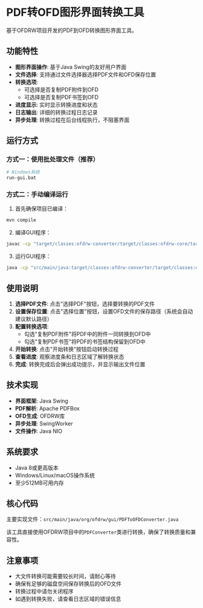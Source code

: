 # PDF转OFD图形界面转换工具

基于OFDRW项目开发的PDF到OFD转换图形界面工具。

## 功能特性

- **图形界面操作**: 基于Java Swing的友好用户界面
- **文件选择**: 支持通过文件选择器选择PDF文件和OFD保存位置
- **转换选项**:
  - 可选择是否复制PDF附件到OFD
  - 可选择是否复制PDF书签到OFD
- **进度显示**: 实时显示转换进度和状态
- **日志输出**: 详细的转换过程日志记录
- **异步处理**: 转换过程在后台线程执行，不阻塞界面

## 运行方式

### 方式一：使用批处理文件（推荐）

```bash
# Windows系统
run-gui.bat
```

### 方式二：手动编译运行

1. 首先确保项目已编译：
```bash
mvn compile
```

2. 编译GUI程序：
```bash
javac -cp "target/classes:ofdrw-converter/target/classes:ofdrw-core/target/classes:ofdrw-layout/target/classes:ofdrw-pkg/target/classes:ofdrw-reader/target/classes:ofdrw-font/target/classes:ofdrw-gv/target/classes:ofdrw-graphics2d/target/classes:libs/*" src/main/java/org/ofdrw/gui/PDFToOFDConverter.java
```

3. 运行GUI程序：
```bash
java -cp "src/main/java:target/classes:ofdrw-converter/target/classes:ofdrw-core/target/classes:ofdrw-layout/target/classes:ofdrw-pkg/target/classes:ofdrw-reader/target/classes:ofdrw-font/target/classes:ofdrw-gv/target/classes:ofdrw-graphics2d/target/classes:libs/*" org.ofdrw.gui.PDFToOFDConverter
```

## 使用说明

1. **选择PDF文件**: 点击"选择PDF"按钮，选择要转换的PDF文件
2. **设置保存位置**: 点击"选择位置"按钮，设置OFD文件的保存路径（系统会自动建议默认路径）
3. **配置转换选项**:
   - 勾选"复制PDF附件"将PDF中的附件一同转换到OFD中
   - 勾选"复制PDF书签"将PDF的书签结构保留到OFD中
4. **开始转换**: 点击"开始转换"按钮启动转换过程
5. **查看进度**: 观察进度条和日志区域了解转换状态
6. **完成**: 转换完成后会弹出成功提示，并显示输出文件位置

## 技术实现

- **界面框架**: Java Swing
- **PDF解析**: Apache PDFBox
- **OFD生成**: OFDRW库
- **异步处理**: SwingWorker
- **文件操作**: Java NIO

## 系统要求

- Java 8或更高版本
- Windows/Linux/macOS操作系统
- 至少512MB可用内存

## 核心代码

主要实现文件：`src/main/java/org/ofdrw/gui/PDFToOFDConverter.java`

该工具直接使用OFDRW项目中的`PDFConverter`类进行转换，确保了转换质量和兼容性。

## 注意事项

- 大文件转换可能需要较长时间，请耐心等待
- 确保有足够的磁盘空间保存转换后的OFD文件
- 转换过程中请勿关闭程序
- 如遇到转换失败，请查看日志区域的错误信息